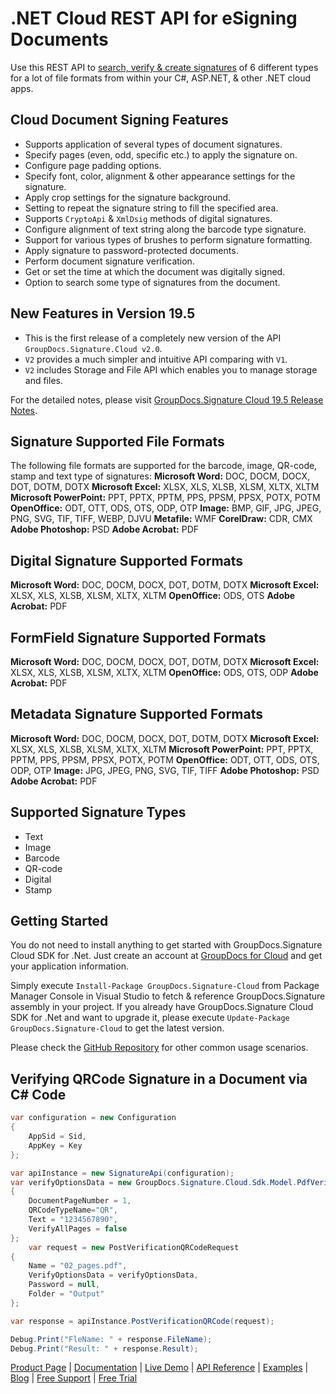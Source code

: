 # .NET Cloud REST API for eSigning Documents

Use this REST API to [search, verify & create signatures](https://products.groupdocs.cloud/signature/net) of 6 different types for a lot of file formats from within your C#, ASP.NET, & other .NET cloud apps.

## Cloud Document Signing Features

- Supports application of several types of document signatures.
- Specify pages (even, odd, specific etc.) to apply the signature on.
- Configure page padding options.
- Specify font, color, alignment & other appearance settings for the signature.
- Apply crop settings for the signature background.
- Setting to repeat the signature string to fill the specified area.
- Supports `CryptoApi` & `XmlDsig` methods of digital signatures.
- Configure alignment of text string along the barcode type signature.
- Support for various types of brushes to perform signature formatting.
- Apply signature to password-protected documents.
- Perform document signature verification.
- Get or set the time at which the document was digitally signed.
- Option to search some type of signatures from the document.

## New Features in Version 19.5

- This is the first release of a completely new version of the API `GroupDocs.Signature.Cloud v2.0`.
- `V2` provides a much simpler and intuitive API comparing with `V1`.
- `V2` includes Storage and File API which enables you to manage storage and files.

For the detailed notes, please visit [GroupDocs.Signature Cloud 19.5 Release Notes](https://wiki.groupdocs.cloud/signaturecloud/release-notes/release-notes-2019/groupdocs-signature-cloud-19-5-release-notes/).

## Signature Supported File Formats

The following file formats are supported for the barcode, image, QR-code, stamp and text type of signatures:
**Microsoft Word:** DOC, DOCM, DOCX, DOT, DOTM, DOTX
**Microsoft Excel:** XLSX, XLS, XLSB, XLSM, XLTX, XLTM
**Microsoft PowerPoint:** PPT, PPTX, PPTM, PPS, PPSM, PPSX, POTX, POTM
**OpenOffice:** ODT, OTT, ODS, OTS, ODP, OTP
**Image:** BMP, GIF, JPG, JPEG, PNG, SVG, TIF, TIFF, WEBP, DJVU
**Metafile:** WMF
**CorelDraw:** CDR, CMX
**Adobe Photoshop:** PSD
**Adobe Acrobat:** PDF

## Digital Signature Supported Formats

**Microsoft Word:** DOC, DOCM, DOCX, DOT, DOTM, DOTX
**Microsoft Excel:** XLSX, XLS, XLSB, XLSM, XLTX, XLTM
**OpenOffice:** ODS, OTS
**Adobe Acrobat:** PDF

## FormField Signature Supported Formats

**Microsoft Word:** DOC, DOCM, DOCX, DOT, DOTM, DOTX
**Microsoft Excel:** XLSX, XLS, XLSB, XLSM, XLTX, XLTM
**OpenOffice:** ODS, OTS, ODP
**Adobe Acrobat:** PDF

## Metadata Signature Supported Formats

**Microsoft Word:** DOC, DOCM, DOCX, DOT, DOTM, DOTX
**Microsoft Excel:** XLSX, XLS, XLSB, XLSM, XLTX, XLTM
**Microsoft PowerPoint:** PPT, PPTX, PPTM, PPS, PPSM, PPSX, POTX, POTM
**OpenOffice:** ODT, OTT, ODS, OTS, ODP, OTP
**Image:** JPG, JPEG, PNG, SVG, TIF, TIFF
**Adobe Photoshop:** PSD
**Adobe Acrobat:** PDF

## Supported Signature Types

- Text
- Image
- Barcode
- QR-code
- Digital
- Stamp

## Getting Started

You do not need to install anything to get started with GroupDocs.Signature Cloud SDK for .Net. Just create an account at [GroupDocs for Cloud](https://dashboard.groupdocs.cloud/#/apps) and get your application information.

Simply execute `Install-Package GroupDocs.Signature-Cloud` from Package Manager Console in Visual Studio to fetch & reference GroupDocs.Signature assembly in your project. If you already have GroupDocs.Signature Cloud SDK for .Net and want to upgrade it, please execute `Update-Package GroupDocs.Signature-Cloud` to get the latest version.

Please check the [GitHub Repository](https://github.com/groupdocs-signature-cloud/groupdocs-signature-cloud-dotnet) for other common usage scenarios.

## Verifying QRCode Signature in a Document via C# Code

```csharp
var configuration = new Configuration
{
    AppSid = Sid,
    AppKey = Key
};

var apiInstance = new SignatureApi(configuration);
var verifyOptionsData = new GroupDocs.Signature.Cloud.Sdk.Model.PdfVerifyQRCodeOptionsData()
{
    DocumentPageNumber = 1,
    QRCodeTypeName="QR",
    Text = "1234567890",
    VerifyAllPages = false
};
    var request = new PostVerificationQRCodeRequest
{
    Name = "02_pages.pdf",
    VerifyOptionsData = verifyOptionsData,
    Password = null,
    Folder = "Output"
};

var response = apiInstance.PostVerificationQRCode(request);

Debug.Print("FleName: " + response.FileName);
Debug.Print("Result: " + response.Result);
```

[Product Page](https://products.groupdocs.cloud/signature/net) | [Documentation](https://wiki.groupdocs.cloud/signaturecloud/) | [Live Demo](https://products.groupdocs.app/signature/family) | [API Reference](https://apireference.groupdocs.cloud/signature/) | [Examples](https://github.com/groupdocs-signature-cloud/groupdocs-signature-cloud-dotnet) | [Blog](https://blog.groupdocs.cloud/category/signature/) | [Free Support](https://forum.groupdocs.cloud/c/signature) | [Free Trial](https://dashboard.groupdocs.cloud/#/apps)
